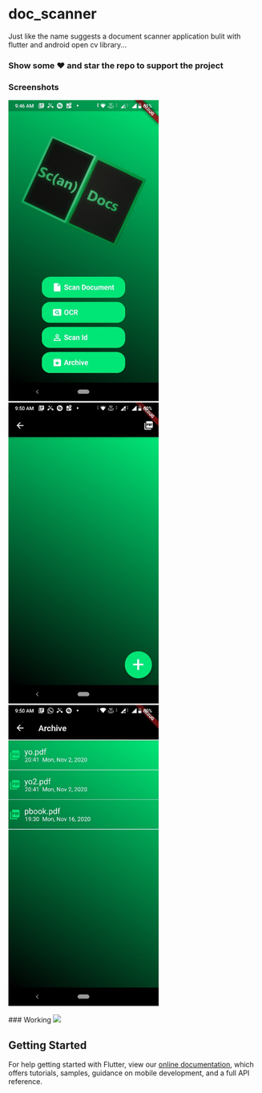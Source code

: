 # doc_scanner

Just like the name suggests a document scanner application bulit with flutter and android open cv library...

### Show some :heart: and star the repo to support the project

### Screenshots
<p float="left">
<img src="https://github.com/Gourav2000/doc_scanner/blob/master/Screenshots/ss1.jpeg?raw=true" height="600em" /> &nbsp;
<img src="https://github.com/Gourav2000/doc_scanner/blob/master/Screenshots/ss2.jpeg?raw=true" height="600em" /> &nbsp;
<img src="https://github.com/Gourav2000/doc_scanner/blob/master/Screenshots/ss3.jpeg?raw=true" height="600em" />
</p>
### Working
<img src="https://github.com/Gourav2000/doc_scanner/blob/master/Screenshots/working.gif?raw=true" height="600em" />


## Getting Started
For help getting started with Flutter, view our
[online documentation](https://flutter.dev/docs), which offers tutorials,
samples, guidance on mobile development, and a full API reference.
